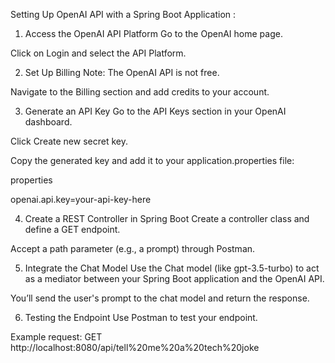 Setting Up OpenAI API with a Spring Boot Application :
1. Access the OpenAI API Platform
   Go to the OpenAI home page.

Click on Login and select the API Platform.

2. Set Up Billing
   Note: The OpenAI API is not free.

Navigate to the Billing section and add credits to your account.

3. Generate an API Key
   Go to the API Keys section in your OpenAI dashboard.

Click Create new secret key.

Copy the generated key and add it to your application.properties file:

properties

openai.api.key=your-api-key-here

4. Create a REST Controller in Spring Boot
   Create a controller class and define a GET endpoint.

Accept a path parameter (e.g., a prompt) through Postman.

5. Integrate the Chat Model
   Use the Chat model (like gpt-3.5-turbo) to act as a mediator between your Spring Boot application and the OpenAI API.

You’ll send the user's prompt to the chat model and return the response.

6. Testing the Endpoint
   Use Postman to test your endpoint.

Example request:
GET http://localhost:8080/api/tell%20me%20a%20tech%20joke